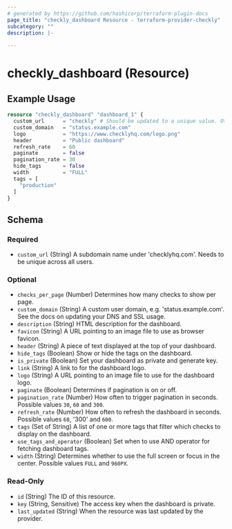 ```yaml
---
# generated by https://github.com/hashicorp/terraform-plugin-docs
page_title: "checkly_dashboard Resource - terraform-provider-checkly"
subcategory: ""
description: |-
  
---
```


# checkly_dashboard (Resource)



## Example Usage

```terraform
resource "checkly_dashboard" "dashboard_1" {
  custom_url      = "checkly" # Should be updated to a unique value. Otherwise, there will be a 409 conflict error.
  custom_domain   = "status.example.com"
  logo            = "https://www.checklyhq.com/logo.png"
  header          = "Public dashboard"
  refresh_rate    = 60
  paginate        = false
  pagination_rate = 30
  hide_tags       = false
  width           = "FULL"
  tags = [
    "production"
  ]
}
```

<!-- schema generated by tfplugindocs -->
## Schema

### Required

- `custom_url` (String) A subdomain name under 'checklyhq.com'. Needs to be unique across all users.

### Optional

- `checks_per_page` (Number) Determines how many checks to show per page.
- `custom_domain` (String) A custom user domain, e.g. 'status.example.com'. See the docs on updating your DNS and SSL usage.
- `description` (String) HTML <meta> description for the dashboard.
- `favicon` (String) A URL pointing to an image file to use as browser favicon.
- `header` (String) A piece of text displayed at the top of your dashboard.
- `hide_tags` (Boolean) Show or hide the tags on the dashboard.
- `is_private` (Boolean) Set your dashboard as private and generate key.
- `link` (String) A link to for the dashboard logo.
- `logo` (String) A URL pointing to an image file to use for the dashboard logo.
- `paginate` (Boolean) Determines if pagination is on or off.
- `pagination_rate` (Number) How often to trigger pagination in seconds. Possible values `30`, `60` and `300`.
- `refresh_rate` (Number) How often to refresh the dashboard in seconds. Possible values `60`, '300' and `600`.
- `tags` (Set of String) A list of one or more tags that filter which checks to display on the dashboard.
- `use_tags_and_operator` (Boolean) Set when to use AND operator for fetching dashboard tags.
- `width` (String) Determines whether to use the full screen or focus in the center. Possible values `FULL` and `960PX`.

### Read-Only

- `id` (String) The ID of this resource.
- `key` (String, Sensitive) The access key when the dashboard is private.
- `last_updated` (String) When the resource was last updated by the provider.
